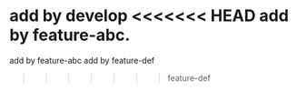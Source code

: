 add by develop
<<<<<<< HEAD
add by feature-abc.
=======
add by feature-abc
add by feature-def
>>>>>>> feature-def
